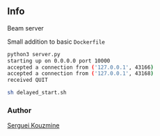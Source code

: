 ## Info 

Beam server

Small addition to basic `Dockerfile` 
```sh
python3 server.py 
starting up on 0.0.0.0 port 10000
accepted a connection from ('127.0.0.1', 43166)
accepted a connection from ('127.0.0.1', 43168)
received QUIT
```

```sh
sh delayed_start.sh
```
### Author
[Serguei Kouzmine](kouzmine_serguei@yahoo.com)
